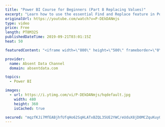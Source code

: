 ```yaml
---
title: "Power BI Course for Beginners (Part 8 Replacing Values)"
excerpt: "Learn how to use the essential Find and Replace feature in Power BI."
originalUrl: https://youtube.com/watch?v=P-DEkDANmjs
type: video
price: Free
length: PT8M32S
publishedDateTime: 2019-09-21T03:01:15Z
heat: 50

featuredContent: "<iframe width=\"800\" height=\"500\" frameborder=\"0\" src=\"https://www.youtube.com/embed/P-DEkDANmjs\" allow=\"accelerometer; autoplay; encrypted-media; gyroscope; picture-in-picture\" allowfullscreen></iframe>"

provider:
  name: Absent Data Channel
  domain: absentdata.com

topics:
  - Power BI

images:
  - url: https://i.ytimg.com/vi/P-DEkDANmjs/hqdefault.jpg
    width: 480
    height: 360
    isCached: true

secured: "mqzfKJi7MfEABjhfUfqHo62SqHLATxBZQL35UE2YWC/eUduX8jD0MCZquKuy0NFtQB1RmWCfG6WNREVdMssb/F9kTJP4t54O/8rGB2FWNESPuqLejq7nGphyeUWRbhRpuqMUsOuIlBQ9er460GrsV87CAHGOdhbhMsB94JJpnTZDyGQS2V07EMksEJZEJZUv7C/mMFP9A+XglIVIVRrI9e514A2D572xy3zXMunHqUDIqYpIuMzwcb66zJ3Jk85R7OnvgupHZo/Pymhz2KSDoJlsiL5MW/tEF5Py6NfgxpeQGtbimNSGcvE+857/y6RU2eTtta8U69RYb7SFILxbpjpMJ0aPCcf2wyDayz/cIYajzcjzsjolbQ0ygZ2/6TH1qNQuCRjzTcSYhLud2V7Av9mMhwU7ykQspS+vVTQUUcI=;ngiO4tabE0EK0syGL15Wiw=="
---
```



